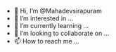 - 👋 Hi, I’m @Mahadevsirapuram
- 👀 I’m interested in ...
- 🌱 I’m currently learning ...
- 💞️ I’m looking to collaborate on ...
- 📫 How to reach me ...

<!---
Mahadevsirapuram/Mahadevsirapuram is a ✨ special ✨ repository because its `README.md` (this file) appears on your GitHub profile.
You can click the Preview link to take a look at your changes.
--->
